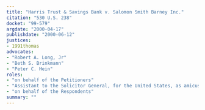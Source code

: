 ```yaml
---
title: "Harris Trust & Savings Bank v. Salomon Smith Barney Inc."
citation: "530 U.S. 238"
docket: "99-579"
argdate: "2000-04-17"
publishdate: "2000-06-12"
justices:
- 1991thomas
advocates:
- "Robert A. Long, Jr"
- "Beth S. Brinkmann"
- "Peter C. Hein"
roles:
- "on behalf of the Petitioners"
- "Assistant to the Solicitor General, for the United States, as amicus curiae, supporting the Petitioners"
- "on behalf of the Respondents"
summary: ""
---
```


